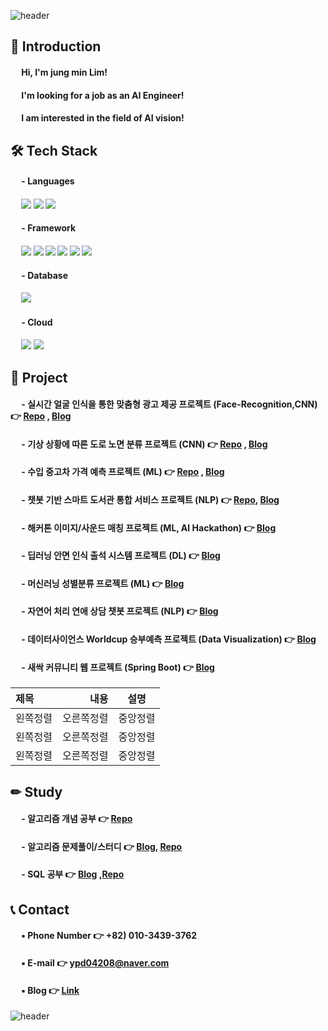 ![header](https://capsule-render.vercel.app/api?type=waving&color=3481FE&height=250&width=400&section=header&text=Welcome%20to%20Jung%20min's%20Github%20&fontSize=50&fontColor=FFFFFF)

## 👋 Introduction 
 
#### &emsp; Hi, I'm jung min Lim!<br>
<!-- #### &emsp; I'm looking for a job as an Developer! -->
#### &emsp; I'm looking for a job as an AI Engineer!
#### &emsp; I am interested in the field of AI vision!
<!-- 
#### &emsp; [![Anurag's github stats](https://github-readme-stats.vercel.app/api?username=min731)](https://github.com/anuraghazra/github-readme-stats) -->


## 🛠 Tech Stack
#### &emsp; - Languages
#### &emsp; <img src="https://img.shields.io/badge/python-3776AB?style=for-the-badge&logo=python&logoColor=white"> <img src="https://img.shields.io/badge/java-FC4C02?style=for-the-badge&logo=java&logoColor=white"> <img src="https://img.shields.io/badge/sql-003B57?style=for-the-badge&logo=sql&logoColor=white">
#### &emsp; - Framework
#### &emsp; <img src="https://img.shields.io/badge/tensorflow-FF6F00?style=for-the-badge&logo=tensorflow&logoColor=white"> <img src="https://img.shields.io/badge/pytorch-EE4C2C?style=for-the-badge&logo=pytorch&logoColor=white"> <img src="https://img.shields.io/badge/opencv-5C3EE8?style=for-the-badge&logo=opencv&logoColor=white"> <img src="https://img.shields.io/badge/fastAPI-009688?style=for-the-badge&logo=fastAPI&logoColor=white"> <img src="https://img.shields.io/badge/flask-000000?style=for-the-badge&logo=flask&logoColor=white"> <img src="https://img.shields.io/badge/spring boot-6DB33F?style=for-the-badge&logo=spring boot&logoColor=white">
#### &emsp; - Database
#### &emsp; <img src="https://img.shields.io/badge/mysql-4479A1?style=for-the-badge&logo=mysql&logoColor=white"> 
#### &emsp; - Cloud
#### &emsp; <img src="https://img.shields.io/badge/Amazon EC2-FF9900?style=for-the-badge&logo=Amazon EC2&logoColor=white"> <img src="https://img.shields.io/badge/Amazon RDS-527FFF?style=for-the-badge&logo=Amazon RDS&logoColor=white"> 

## 📃 Project

#### &emsp; - 실시간 얼굴 인식을 통한 맞춤형 광고 제공 프로젝트 (Face-Recognition,CNN) 👉 [Repo](https://github.com/haeniKim/ai-project-team4) , [Blog](https://velog.io/@min0731/%EC%8B%A4%EC%8B%9C%EA%B0%84-%EC%96%BC%EA%B5%B4-%EC%9D%B8%EC%8B%9D%EC%9D%84-%ED%86%B5%ED%95%9C-%EB%A7%9E%EC%B6%A4%ED%98%95-%EA%B4%91%EA%B3%A0-%EC%A0%9C%EA%B3%B5-%ED%94%84%EB%A1%9C%EC%A0%9D%ED%8A%B81)
#### &emsp; - 기상 상황에 따른 도로 노면 분류 프로젝트 (CNN) 👉 [Repo](https://github.com/min731/META_CNN_PJT) , [Blog](https://velog.io/@min0731/%EA%B8%B0%EC%83%81-%EC%83%81%ED%99%A9%EC%97%90-%EB%94%B0%EB%A5%B8-%EB%8F%84%EB%A1%9C-%EB%85%B8%EB%A9%B4-%EB%B6%84%EB%A5%98-%ED%94%84%EB%A1%9C%EC%A0%9D%ED%8A%B81)
#### &emsp; - 수입 중고차 가격 예측 프로젝트 (ML) 👉 [Repo](https://github.com/min731/META_ML_PJT) , [Blog](https://velog.io/@min0731/%EC%88%98%EC%9E%85-%EC%A4%91%EA%B3%A0%EC%B0%A8-%EA%B0%80%EA%B2%A9-%EC%98%88%EC%B8%A1-%ED%94%84%EB%A1%9C%EC%A0%9D%ED%8A%B81)
#### &emsp; - 챗봇 기반 스마트 도서관 통합 서비스 프로젝트 (NLP) 👉 [Repo](https://github.com/min731/Sesac_final_pjt_v3), [Blog](https://velog.io/@min0731/%EC%B1%97%EB%B4%87-%EA%B8%B0%EB%B0%98-%EC%8A%A4%EB%A7%88%ED%8A%B8-%EB%8F%84%EC%84%9C%EA%B4%80-%ED%86%B5%ED%95%A9-%EC%84%9C%EB%B9%84%EC%8A%A4-%ED%94%84%EB%A1%9C%EC%A0%9D%ED%8A%B81)
#### &emsp; - 해커톤 이미지/사운드 매칭 프로젝트 (ML, AI Hackathon) 👉 [Blog](https://velog.io/@min0731/%ED%95%B4%EC%BB%A4%ED%86%A4%EC%9D%B4%EB%AF%B8%EC%A7%80%EC%82%AC%EC%9A%B4%EB%93%9C-%EB%A7%A4%EC%B9%AD%ED%94%84%EB%A1%9C%EC%A0%9D%ED%8A%B8-1)  
#### &emsp; - 딥러닝 안면 인식 출석 시스템 프로젝트 (DL) 👉 [Blog](https://velog.io/@min0731/%EB%94%A5%EB%9F%AC%EB%8B%9D%EC%95%88%EB%A9%B4-%EC%9D%B8%EC%8B%9D-%EC%B6%9C%EC%84%9D-%EC%8B%9C%EC%8A%A4%ED%85%9C%ED%94%84%EB%A1%9C%EC%A0%9D%ED%8A%B8-1)  
#### &emsp; - 머신러닝 성별분류 프로젝트 (ML) 👉 [Blog](https://velog.io/@min0731/%EB%A8%B8%EC%8B%A0%EB%9F%AC%EB%8B%9D%EC%84%B1%EB%B3%84%EB%B6%84%EB%A5%98%ED%94%84%EB%A1%9C%EC%A0%9D%ED%8A%B8-1)  
#### &emsp; - 자연어 처리 연애 상담 챗봇 프로젝트 (NLP) 👉 [Blog](https://velog.io/@min0731/%EC%9E%90%EC%97%B0%EC%96%B4-%EC%B2%98%EB%A6%AC%EC%97%B0%EC%95%A0-%EC%83%81%EB%8B%B4-%EC%B1%97%EB%B4%87%ED%94%84%EB%A1%9C%EC%A0%9D%ED%8A%B8-1)  
#### &emsp; - 데이터사이언스 Worldcup 승부예측 프로젝트 (Data Visualization) 👉 [Blog](https://velog.io/@min0731/%EB%8D%B0%EC%9D%B4%ED%84%B0%EC%82%AC%EC%9D%B4%EC%96%B8%EC%8A%A4Worldcup%EC%8A%B9%EB%B6%80%EC%98%88%EC%B8%A1%ED%94%84%EB%A1%9C%EC%A0%9D%ED%8A%B8-1) 
#### &emsp; - 새싹 커뮤니티 웹 프로젝트 (Spring Boot) 👉 [Blog](https://velog.io/@min0731/%EC%83%88%EC%8B%B9%EC%BB%A4%EB%AE%A4%EB%8B%88%ED%8B%B0%EC%9B%B9%ED%94%84%EB%A1%9C%EC%A0%9D%ED%8A%B8-1) 

|제목|내용|설명|
|:---|---:|:---:|
|왼쪽정렬|오른쪽정렬|중앙정렬|
|왼쪽정렬|오른쪽정렬|중앙정렬|
|왼쪽정렬|오른쪽정렬|중앙정렬|

## ✏ Study

#### &emsp; - 알고리즘 개념 공부  👉 [Repo](https://github.com/min731/Algorithm_Concepts) 
#### &emsp; - 알고리즘 문제풀이/스터디  👉 [Blog](https://velog.io/@min0731/series/%EC%95%8C%EA%B3%A0%EB%A6%AC%EC%A6%98-%EB%AC%B8%EC%A0%9C), [Repo](https://github.com/min731/Algorithm_Problem_Solving) 
#### &emsp; - SQL 공부 👉 [Blog](https://velog.io/@min0731/series/SQL-%EB%AC%B8%EC%A0%9C%ED%92%80%EC%9D%B4) ,[Repo](https://github.com/min731/SQL_Problem_Solving) 

## 📞 Contact
#### &emsp; ▪ Phone Number 👉 +82) 010-3439-3762 
#### &emsp; ▪ E-mail 👉 ypd04208@naver.com 
#### &emsp; ▪ Blog 👉 [Link](https://velog.io/@min0731/series) 

![header](https://capsule-render.vercel.app/api?type=waving&color=3481FE&height=250&width=400&section=footer&text=Thank%20you%20&fontSize=50&fontColor=FFFFFF)
